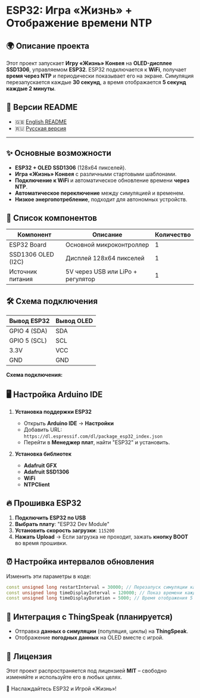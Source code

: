 # ESP32: Игра «Жизнь» + Отображение времени NTP

## 🌍 Описание проекта
Этот проект запускает **Игру «Жизнь» Конвея** на **OLED-дисплее SSD1306**, управляемом **ESP32**. ESP32 подключается к **WiFi**, получает **время через NTP** и периодически показывает его на экране. Симуляция перезапускается каждые **30 секунд**, а время отображается **5 секунд каждые 2 минуты**.

## 📄 Версии README
- 🇬🇧 [English README](README.md)
- 🇷🇺 [Русская версия](README_ru.md)

---

## ✨ Основные возможности
- **ESP32 + OLED SSD1306** (128x64 пикселей).
- **Игра «Жизнь» Конвея** с различными стартовыми шаблонами.
- **Подключение к WiFi** и автоматическое обновление времени **через NTP**.
- **Автоматическое переключение** между симуляцией и временем.
- **Низкое энергопотребление**, подходит для автономных устройств.

## 🔧 Список компонентов
| Компонент          | Описание                      | Количество |
|-------------------|--------------------------------|----------|
| ESP32 Board      | Основной микроконтроллер       | 1        |
| SSD1306 OLED (I2C) | Дисплей 128x64 пикселей       | 1        |
| Источник питания | 5V через USB или LiPo + регулятор | 1        |

## 🛠 Схема подключения
| Вывод ESP32 | Вывод OLED |
|------------|------------|
| GPIO 4 (SDA) | SDA |
| GPIO 5 (SCL) | SCL |
| 3.3V | VCC |
| GND | GND |

**Схема подключения:**

## 🖥 Настройка Arduino IDE
1. **Установка поддержки ESP32**
   - Открыть **Arduino IDE** → **Настройки**
   - Добавить URL: `https://dl.espressif.com/dl/package_esp32_index.json`
   - Перейти в **Менеджер плат**, найти "ESP32" и установить.

2. **Установка библиотек**
   - **Adafruit GFX**
   - **Adafruit SSD1306**
   - **WiFi**
   - **NTPClient**

## 🔥 Прошивка ESP32
1. **Подключить ESP32 по USB**
2. **Выбрать плату**: "ESP32 Dev Module"
3. **Установить скорость загрузки**: `115200`
4. **Нажать Upload** → Если загрузка не проходит, зажать **кнопку BOOT** во время прошивки.

## ⏰ Настройка интервалов обновления
Изменить эти параметры в коде:
```cpp
const unsigned long restartInterval = 30000; // Перезапуск симуляции каждые 30 секунд
const unsigned long timeDisplayInterval = 120000; // Показ времени каждые 2 минуты
const unsigned long timeDisplayDuration = 5000; // Время отображения 5 секунд
```

## 📡 Интеграция с ThingSpeak (планируется)
- Отправка **данных о симуляции** (популяция, циклы) на **ThingSpeak**.
- Отображение **погодных данных** на OLED вместе с игрой.

## 📝 Лицензия
Этот проект распространяется под лицензией **MIT** – свободно изменяйте и используйте его в любых целях.

🚀 Наслаждайтесь ESP32 и Игрой «Жизнь»!

